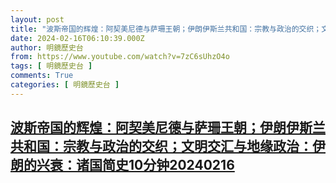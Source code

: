 ```yaml
---
layout: post
title: "波斯帝国的辉煌：阿契美尼德与萨珊王朝；伊朗伊斯兰共和国：宗教与政治的交织；文明交汇与地缘政治：伊朗的兴衰：诸国简史10分钟20240216"
date: 2024-02-16T06:10:39.000Z
author: 明鏡歷史台
from: https://www.youtube.com/watch?v=7zC6sUhzO4o
tags: [ 明鏡歷史台 ]
comments: True
categories: [ 明鏡歷史台 ]
---
```

<!--1708063839000-->
[波斯帝国的辉煌：阿契美尼德与萨珊王朝；伊朗伊斯兰共和国：宗教与政治的交织；文明交汇与地缘政治：伊朗的兴衰：诸国简史10分钟20240216](https://www.youtube.com/watch?v=7zC6sUhzO4o)
------

<div>

</div>
